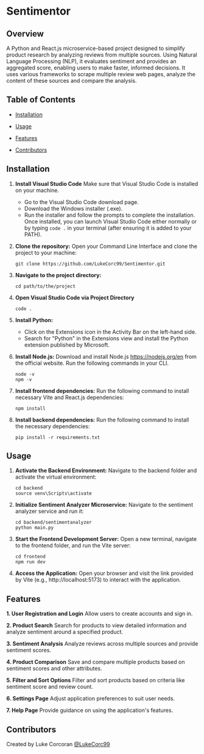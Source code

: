 # Sentimentor 
## Overview 
A Python and React.js microservice-based project designed to simplify product research by analyzing reviews from multiple sources. Using Natural Language Processing (NLP), it evaluates sentiment and provides an aggregated score, enabling users to make faster, informed decisions. It uses various frameworks to scrape multiple review web pages, analyze the content of these sources and compare the analysis.
  

## Table of Contents 

- [Installation](#installation) 

- [Usage](#usage) 

- [Features](#features) 

- [Contributors](#contributors) 

  

## Installation 
1. **Install Visual Studio Code**
   Make sure that Visual Studio Code is installed on your machine.
   - Go to the Visual Studio Code download page.
   - Download the Windows installer (.exe).
   - Run the installer and follow the prompts to complete the installation.
   Once installed, you can launch Visual Studio Code either normally or by typing `code .` in your terminal (after ensuring it is added to your PATH).

2. **Clone the repository:**
   Open your Command Line Interface and clone the project to your machine:
   ```
   git clone https://github.com/LukeCorc99/Sentimentor.git
   ```
3. **Navigate to the project directory:**
   ```
   cd path/to/the/project
   ```
4. **Open Visual Studio Code via Project Directory**
   ```
   code .
   ```
5. **Install Python:**
   -  Click on the Extensions icon in the Activity Bar on the left-hand side.
   -  Search for "Python" in the Extensions view and install the Python extension published by Microsoft.
  
6. **Install Node.js:**
   Download and install Node.js https://nodejs.org/en from the official website. Run the following commands in your CLI.
   ```
   node -v
   npm -v
   ```
7. **Install frontend dependencies:**
   Run the following command to install necessary Vite and React.js dependencies:
   ```
   npm install
   ```
8. **Install backend dependencies:**
   Run the following command to install the necessary dependencies:
   ```
   pip install -r requirements.txt
   ```

## Usage 
1. **Activate the Backend Environment:**
   Navigate to the backend folder and activate the virtual environment:
   ```
   cd backend
   source venv\Scripts\activate
   ```
2. **Initialize Sentiment Analyzer Microservice:**
   Navigate to the sentiment analyzer service and run it:
   ```
   cd backend/sentimentanalyzer
   python main.py
   ```
3. **Start the Frontend Development Server:**
Open a new terminal, navigate to the frontend folder, and run the Vite server:
   ```
   cd frontend
   npm run dev
   ```
3. **Access the Application:**
Open your browser and visit the link provided by Vite (e.g., http://localhost:5173) to interact with the application.


## Features 
**1. User Registration and Login**
Allow users to create accounts and sign in.

**2. Product Search**
Search for products to view detailed information and analyze sentiment around a specified product.

**3. Sentiment Analysis**
Analyze reviews across multiple sources and provide sentiment scores.

**4. Product Comparison**
Save and compare multiple products based on sentiment scores and other attributes.

**5. Filter and Sort Options**
Filter and sort products based on criteria like sentiment score and review count.

**6. Settings Page**
Adjust application preferences to suit user needs.

**7. Help Page**
Provide guidance on using the application's features.


## Contributors 
Created by Luke Corcoran [@LukeCorc99](https://github.com/LukeCorc99) 

 
